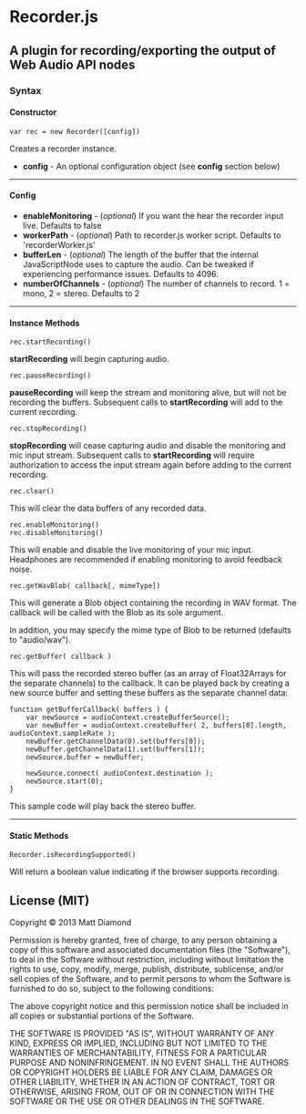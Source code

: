 # Recorder.js

## A plugin for recording/exporting the output of Web Audio API nodes

### Syntax
#### Constructor
    var rec = new Recorder([config])

Creates a recorder instance.

- **config** - An optional configuration object (see **config** section below)

---------
#### Config

- **enableMonitoring** - (*optional*) If you want the hear the recorder input live. Defaults to false
- **workerPath** - (*optional*) Path to recorder.js worker script. Defaults to 'recorderWorker.js'
- **bufferLen** - (*optional*) The length of the buffer that the internal JavaScriptNode uses to capture the audio. Can be tweaked if experiencing performance issues. Defaults to 4096.
- **numberOfChannels** - (*optional*) The number of channels to record. 1 = mono, 2 = stereo. Defaults to 2

---------
#### Instance Methods

    rec.startRecording()

**startRecording** will begin capturing audio.

    rec.pauseRecording()

**pauseRecording** will keep the stream and monitoring alive, but will not be recording the buffers. Subsequent calls to **startRecording** will add to the current recording.

    rec.stopRecording()

**stopRecording** will cease capturing audio and disable the monitoring and mic input stream. Subsequent calls to **startRecording** will require authorization to access the input stream again before adding to the current recording.

    rec.clear()

This will clear the data buffers of any recorded data.

    rec.enableMonitoring()
    rec.disableMonitoring()

This will enable and disable the live monitoring of your mic input. Headphones are recommended if enabling monitoring to avoid feedback noise.

    rec.getWavBlob( callback[, mimeType])

This will generate a Blob object containing the recording in WAV format. The callback will be called with the Blob as its sole argument.

In addition, you may specify the mime type of Blob to be returned (defaults to "audio/wav").

    rec.getBuffer( callback )

This will pass the recorded stereo buffer (as an array of Float32Arrays for the separate channels) to the callback. It can be played back by creating a new source buffer and setting these buffers as the separate channel data:

	function getBufferCallback( buffers ) {
		var newSource = audioContext.createBufferSource();
		var newBuffer = audioContext.createBuffer( 2, buffers[0].length, audioContext.sampleRate );
		newBuffer.getChannelData(0).set(buffers[0]);
		newBuffer.getChannelData(1).set(buffers[1]);
		newSource.buffer = newBuffer;

		newSource.connect( audioContext.destination );
		newSource.start(0);
	}

This sample code will play back the stereo buffer.

---------
#### Static Methods

    Recorder.isRecordingSupported()

Will return a boolean value indicating if the browser supports recording.

## License (MIT)

Copyright © 2013 Matt Diamond

Permission is hereby granted, free of charge, to any person obtaining a copy of this software and associated documentation files (the "Software"), to deal in the Software without restriction, including without limitation the rights to use, copy, modify, merge, publish, distribute, sublicense, and/or sell copies of the Software, and to permit persons to whom the Software is furnished to do so, subject to the following conditions:

The above copyright notice and this permission notice shall be included in all copies or substantial portions of the Software.

THE SOFTWARE IS PROVIDED "AS IS", WITHOUT WARRANTY OF ANY KIND, EXPRESS OR IMPLIED, INCLUDING BUT NOT LIMITED TO THE WARRANTIES OF MERCHANTABILITY, FITNESS FOR A PARTICULAR PURPOSE AND NONINFRINGEMENT. IN NO EVENT SHALL THE AUTHORS OR COPYRIGHT HOLDERS BE LIABLE FOR ANY CLAIM, DAMAGES OR OTHER LIABILITY, WHETHER IN AN ACTION OF CONTRACT, TORT OR OTHERWISE, ARISING FROM, OUT OF OR IN CONNECTION WITH THE SOFTWARE OR THE USE OR OTHER DEALINGS IN THE SOFTWARE.